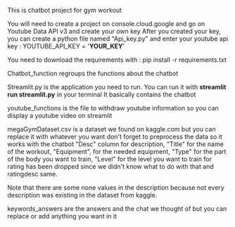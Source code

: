 This is chatbot project for gym workout

You will need to create a project on console.cloud.google and go on Youtube Data API v3 and create your own key
After you created your key, you can create a python file named "Api_key.py" and enter your youtube api key : YOUTUBE_API_KEY = '**YOUR_KEY**'

You need to download the requirements with : pip install -r requirements.txt

Chatbot_function regroups the functions about the chatbot

Streamlit.py is the application you need to run.
You can run it with **streamlit run streamlit.py** in your terminal
It basically contains the chatbot

youtube_functions is the file to withdraw youtube information so you can display a youtube video on streamlit

megaGymDataset.csv is a dataset we found on kaggle.com but you can replace it with whatever you want don't forget to preprocess the data so it works with the chatbot "Desc" column for description, "Title" for the name of the workout, "Equipment", for the needed equipment, "Type" for the part of the body you want to train, "Level" for the level you want to train for rating has been dropped since we didn't know what to do with that and ratingdesc same.

Note that there are some none values in the description because not every description was existing in the dataset from kaggle.

keywords_answers are the answers and the chat we thought of but you can replace or add anything you want in it